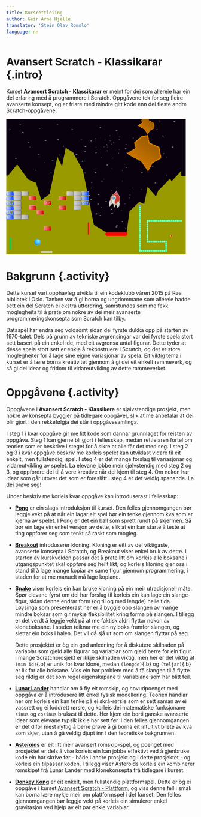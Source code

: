 ```yaml
---
title: Kursrettleiing
author: Geir Arne Hjelle
translator: 'Stein Olav Romslo'
language: nn
---
```



# Avansert Scratch - Klassikarar {.intro}

Kurset __Avansert Scratch - Klassikarar__ er meint for dei som allereie har ein
del erfaring med å programmere i Scratch. Oppgåvene tek for seg fleire avanserte
konsept, og er friare med mindre gitt kode enn dei fleste andre
Scratch-oppgåvene.

![Bilete av ei rekkje klassiske spel](kurs_avansert_scratch_klassikere.png)


# Bakgrunn {.activity}

Dette kurset vart opphavleg utvikla til ein kodeklubb våren 2015 på Røa
bibliotek i Oslo. Tanken var å gi borna og ungdommane som allereie hadde sett
ein del Scratch ei ekstra utfordring, samstundes som me fekk moglegheita til å
prate om nokre av dei meir avanserte programmeringskonsepta som Scratch kan
tilby.

Dataspel har endra seg voldsomt sidan dei fyrste dukka opp på starten av
1970-talet. Dels på grunn av tekniske avgrensingar var dei fyrste spela stort
sett basert på ein enkel ide, med eit avgrensa antal figurar. Dette tyder at
desse spela stort sett er enkle å rekonstruere i Scratch, og det er store
moglegheiter for å lage sine eigne variasjonar av spela. Eit viktig tema i
kurset er å lære borna kreativitet gjennom å gi dei eit enkelt rammeverk, og så
gi dei idear og fridom til vidareutvikling av dette rammeverket.


# Oppgåvene {.activity}

Oppgåvene i __Avansert Scratch - Klassikere__ er sjølvstendige prosjekt, men
nokre av konsepta byggjer på tidlegare oppgåver, slik at me anbefalar at dei
blir gjort i den rekkefølgja dei står i oppgåvesamlinga.

I steg 1 i kvar oppgåve gir me litt kode som dannar grunnlaget for reisten av
oppgåva. Steg 1 kan gjerne bli gjort i fellesskap, medan rettleiaren fortel om
teorien som er beskrive i steget for å sikre at alle får det med seg. I steg 2
og 3 i kvar oppgåve beskriv me korleis spelet kan utviklast vidare til eit
enkelt, men fullstendig, spel. I steg 4 er det mange forslag til variasjonar og
vidareutvikling av spelet. La elevane jobbe meir sjølvstendig med steg 2 og 3,
og oppfordre dei til å vere kreative når dei kjem til steg 4. Om nokon har idear
som går utover det som er foreslått i steg 4 er det veldig spanande. La dei
prøve seg!

Under beskriv me korleis kvar oppgåve kan introduserast i fellesskap:

- [__Pong__](../pong/pong_nn.html) er ein slags introduksjon til kurset. Den felles
gjennomgangen bør leggje vekt på at når ein lagar eit spel bør ein tenke gjennom
kva som er kjerna av spelet. I Pong er det ein ball som sprett rundt på
skjermen. Så bør ein lage ein enkel versjon av dette, slik at ein kan starte å
teste at ting oppfører seg som tenkt så raskt som mogleg.

- [__Breakout__](../breakout/breakout_nn.html) introduserer kloning. Kloning er
  eitt av dei viktigaste, avanserte konsepta i Scratch, og Breakout viser enkel
  bruk av dette. I starten av kurskvelden passar det å prate litt om korleis
  alle boksane i utgangspunktet skal oppføre seg heilt likt, og korleis kloning
  gjer oss i stand til å lage mange kopiar av same figur gjennom programmering,
  i staden for at me manuelt må lage kopiane.

- [__Snake__](../snake/snake_nn.html) viser korleis ein kan bruke kloning på ein
  meir utradisjonell måte. Spør elevane fyrst om dei har forslag til korleis ein
  kan lage ein slange-figur, sidan denne endrar form (og til og med lengde)
  heile tida. Løysinga som presenterast her er å byggje opp slangen av mange
  mindre boksar som gir mykje fleksibilitet kring forma på slangen. I tillegg er
  det verdt å leggje vekt på at me faktisk aldri flyttar nokon av kloneboksane.
  I staden teiknar me ein ny boks framfor slangen, og slettar ein boks i halen.
  Det vil då sjå ut som om slangen flyttar på seg.

  Dette prosjektet er òg ein god anledning for å diskutere skilnaden på
  variablar som gjeld alle figurar og variablar som gjeld berre for ein figur. I
  mange Scratchprosjekt er ikkje skilnaden viktig, men her er det viktig at
  `(min id)`{.b} er unik for kvar klone, medan `(lengde)`{.b} og `(teljar)`{.b}
  er lik for alle boksane. Viss ein har problem med å få slangen til å flytte
  seg riktig er det som regel eigenskapane til variablane som har blitt feil.

- [__Lunar Lander__](../lunar_lander/lunar_lander_nn.html) handlar om å fly eit
  romskip, og hovudpoenget med oppgåva er å introdusere litt enkel fysisk
  modellering. Teorien handlar her om korleis ein kan tenke på ei skrå-rørsle
  som er sett saman av ei vassrett og ei loddrett rørsle, og korleis dei
  matematiske funksjonane `sinus` og `cosinus` brukast til dette. Her kjem ein
  borti ganske avanserte idear som elevane typsik ikkje har sett før. I den
  felles gjennomgangen er det difor mest nyttig å berre prøve å gi borna eit
  intuitivt bilete av kva som skjer, utan å gå veldig djupt inn i den teoretiske
  bakgrunnen.

- [__Asteroids__](../asteroids/asteroids_nn.html) er eit litt meir avansert
  romskip-spel, og poenget med prosjektet er dels å vise korleis ein kan jobbe
  effektivt ved å gjenbruke kode ein har skrive før - både i andre prosjekt og i
  dette prosjektet - og korleis ein tilpassar koden. I tillegg viser Asteroids
  korleis ein kombinerer romskipet frå Lunar Lander med klonekonsepta frå
  tidlegare i kurset.

- [__Donkey Kong__](../donkey_kong/donkey_kong_nn.html) er eit enkelt, men
  fullstendig plattformspel. Dette er òg ei oppgåve i kurset [Avansert Scratch -
  Plattform](../veiledning_kurs_avansert_plattform/kurs_avansert_scratch_plattform_nn.html),
  og viss denne fell i smak
  kan borna lære mykje meir om plattformspel i det kurset. Den felles
  gjennomgangen bør leggje vekt på korleis ein simulerer enkel gravitasjon ved
  hjelp av eit par enkle variablar.
